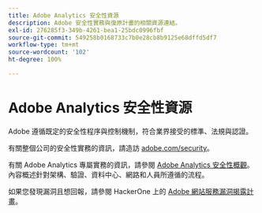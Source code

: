 ```yaml
---
title: Adobe Analytics 安全性資源
description: Adobe 安全性實務與復原計畫的相關資源連結。
exl-id: 276285f3-349b-4261-bea1-25bdc0996fbf
source-git-commit: 549258b0168733c7b0e28cb8b9125e68dffd5df7
workflow-type: tm+mt
source-wordcount: '102'
ht-degree: 100%

---
```


# Adobe Analytics 安全性資源

Adobe 遵循既定的安全性程序與控制機制，符合業界接受的標準、法規與認證。

有關整個公司的安全性實務的資訊，請造訪 [adobe.com/security](https://adobe.com/security.html)。

有關 Adobe Analytics 專屬實務的資訊，請參閱 [Adobe Analytics 安全性概觀](https://www.adobe.com/content/dam/acom/en/security/pdfs/ADB-AnalyticsSecurity-WP.pdf)。內容概述針對架構、驗證、資料中心、網路和人員所遵循的流程。

如果您發現漏洞且想回報，請參閱 HackerOne 上的 [Adobe 網站服務漏洞揭露計畫](https://hackerone.com/adobe)。
